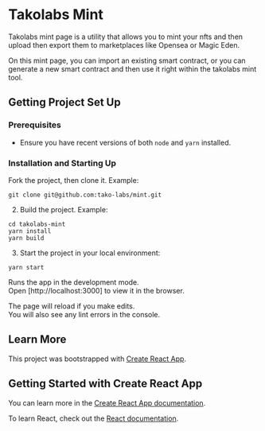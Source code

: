 # Takolabs Mint

Takolabs mint page is a utility that allows you to mint your nfts and then upload then export them to marketplaces like Opensea or Magic Eden.

On this mint page, you can import an existing smart contract, or you can generate a new smart contract and then use it right within the takolabs mint tool.


## Getting Project Set Up

### Prerequisites

* Ensure you have recent versions of both `node` and `yarn` installed.

### Installation and Starting Up

Fork the project, then clone it. Example:
```
git clone git@github.com:tako-labs/mint.git
```

2. Build the project. Example:
```
cd takolabs-mint
yarn install
yarn build
```

3. Start the project in your local environment:
```
yarn start
```
Runs the app in the development mode.\
Open [http://localhost:3000] to view it in the browser.

The page will reload if you make edits.\
You will also see any lint errors in the console.


## Learn More
This project was bootstrapped with [Create React App](https://github.com/facebook/create-react-app).

## Getting Started with Create React App
You can learn more in the [Create React App documentation](https://facebook.github.io/create-react-app/docs/getting-started).

To learn React, check out the [React documentation](https://reactjs.org/).